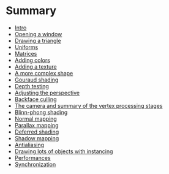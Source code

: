 # Summary

 - [Intro](README.md)
 - [Opening a window](tuto-01-getting-started.md)
 - [Drawing a triangle](tuto-02-triangle.md)
 - [Uniforms](tuto-03-animated-triangle.md)
 - [Matrices](tuto-04-matrices.md)
 - [Adding colors](tuto-05-colors.md)
 - [Adding a texture](tuto-06-texture.md)
 - [A more complex shape](tuto-07-shape.md)
 - [Gouraud shading](tuto-08-gouraud.md)
 - [Depth testing](tuto-09-depth.md)
 - [Adjusting the perspective](tuto-10-perspective.md)
 - [Backface culling](tuto-11-backface-culling.md)
 - [The camera and summary of the vertex processing stages](tuto-12-camera.md)
 - [Blinn-phong shading](tuto-13-phong.md)
 - [Normal mapping](tuto-14-wall.md)
 - [Parallax mapping]()
 - [Deferred shading]()
 - [Shadow mapping]()
 - [Antialiasing]()
 - [Drawing lots of objects with instancing]()
 - [Performances](perf-intro.md)
 - [Synchronization](perf-sync.md)